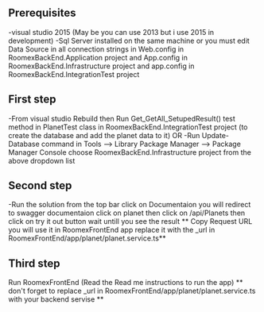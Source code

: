 ## Prerequisites
-visual studio 2015 (May be you can use 2013 but i use 2015 in development)
-Sql Server installed on the same machine or you must edit Data Source in all connection strings in 
Web.config in RoomexBackEnd.Application project and 
App.config in RoomexBackEnd.Infrastructure project and 
app.config in RoomexBackEnd.IntegrationTest project

## First step

-From visual studio Rebuild then Run Get_GetAll_SetupedResult() test method in PlanetTest class in 
RoomexBackEnd.IntegrationTest project (to create the database and add the planet data to it)
OR
-Run Update-Database command in Tools –> Library Package Manager –> Package Manager Console 
choose RoomexBackEnd.Infrastructure project from the above dropdown list

## Second step

-Run the solution from the top bar click on Documentaion you will redirect to swagger documentaion click on planet 
 then click on /api/Planets then click on try it out button wait untill you see the result 
 ** Copy Request URL you will use it in RoomexFrontEnd app replace it with the _url in RoomexFrontEnd/app/planet/planet.service.ts**
 
## Third step

Run RoomexFrontEnd (Read the Read me instructions to run the app)
 ** don't forget to replace  _url in RoomexFrontEnd/app/planet/planet.service.ts with your backend servise  **

 
